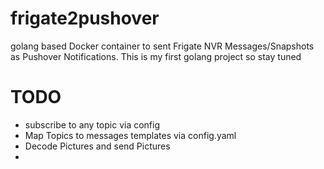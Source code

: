 # frigate2pushover
golang based Docker container to sent Frigate NVR Messages/Snapshots as Pushover Notifications. This is my first golang project so stay tuned
# TODO
- subscribe to any topic via config
- Map Topics to messages templates via config.yaml
- Decode Pictures and send Pictures
- 
